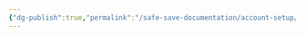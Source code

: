 ```yaml
---
{"dg-publish":true,"permalink":"/safe-save-documentation/account-setup/qgiv/post-setup-tasks/"}
---
```



